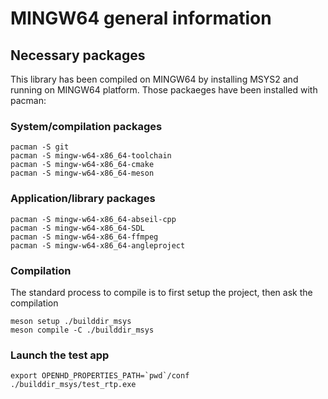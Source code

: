 # MINGW64 general information

## Necessary packages
This library has been compiled on MINGW64 by installing MSYS2 and running on MINGW64 platform.
Those packaeges have been installed with pacman:

### System/compilation packages
```
pacman -S git
pacman -S mingw-w64-x86_64-toolchain
pacman -S mingw-w64-x86_64-cmake
pacman -S mingw-w64-x86_64-meson
```

### Application/library packages
```
pacman -S mingw-w64-x86_64-abseil-cpp
pacman -S mingw-w64-x86_64-SDL
pacman -S mingw-w64-x86_64-ffmpeg
pacman -S mingw-w64-x86_64-angleproject
```

### Compilation

The standard process to compile is to first setup the project, then ask the compilation
```
meson setup ./builddir_msys
meson compile -C ./builddir_msys
```

### Launch the test app

```
export OPENHD_PROPERTIES_PATH=`pwd`/conf
./builddir_msys/test_rtp.exe
```
 